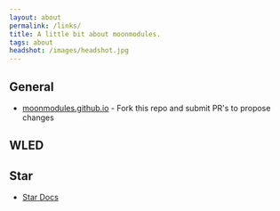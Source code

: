 ```yaml
---
layout: about
permalink: /links/
title: A little bit about moonmodules.
tags: about
headshot: /images/headshot.jpg
---
```


## General
- [moonmodules.github.io](https://github.com/MoonModules/moonmodules.github.io) - Fork this repo and submit PR's to propose changes

## WLED

## Star

- [Star Docs](https://ewowi.github.io/StarDocs/)
